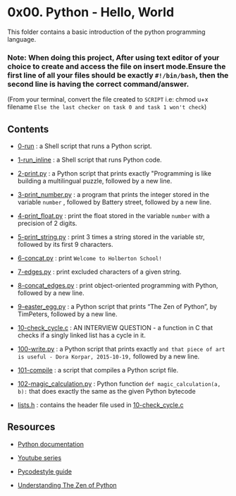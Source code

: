# 0x00. Python - Hello, World

This folder contains a basic introduction of the python programming language.



### Note: When doing this project, After using text editor of your choice to create and access the file on insert mode.Ensure the first line of all your files should be exactly `#!/bin/bash`, then the second line is having the correct command/answer.

(From your terminal, convert the file created to `SCRIPT` i.e: chmod u+x filename `Else the last checker on task 0 and task 1 won't check`)



## Contents

- [0-run](0-run) : a Shell script that runs a Python script.

- [1-run_inline](1-run_inline) : a Shell script that runs Python code.

- [2-print.py](2-print.py) : a Python script that prints exactly "Programming  is like building a multilingual puzzle, followed by a new line.

- [3-print_number.py](3-print_number.py) : a program that prints the integer stored in the variable ```number``` , followed by Battery street, followed by a new line.

- [4-print_float.py](4-print_float.py) :  print the float stored in the variable ```number``` with a precision of 2 digits.

- [5-print_string.py](5-print_string.py) :  print 3 times a string stored in the variable str, followed by its first 9 characters.

- [6-concat.py](6-concat.py) : print ```Welcome to Holberton School!```

- [7-edges.py](7-edges.py) : print excluded characters of a given string.

- [8-concat_edges.py](8-concat_edges.py) :  print object-oriented programming with Python, followed by a new line.

- [9-easter_egg.py](9-easter_egg.py) : a Python script that prints “The Zen of Python”, by TimPeters, followed by a new line.

- [10-check_cycle.c](10-check_cycle.c) : AN INTERVIEW QUESTION - a function in C that checks if a singly linked list has a cycle in it.

- [100-write.py](100-write.py) : a Python script that prints exactly ```and that piece of art is useful - Dora Korpar, 2015-10-19,``` followed by a new line.

- [101-compile](101-compile) : a script that compiles a Python script file.

- [102-magic_calculation.py](102-magic_calculation.py) : Python function ```def magic_calculation(a, b):``` that does exactly the same as the given Python bytecode

- [lists.h](lists.h) : contains the header file used in [10-check_cycle.c](10-check_cycle.c)



## Resources 

- [Python documentation](https://docs.python.org/3/tutorial/index.html)

- [Youtube series](https://www.youtube.com/playlist?list=PLGLfVvz_LVvTn3cK5e6LjhgGiSeVlIRwt)

- [Pycodestyle guide](https://alx-intranet.hbtn.io/rltoken/zbSpP5Q7q3JUCAWDL2z9Wg)

- [Understanding The Zen of Python](https://www.youtube.com/watch?v=uBHOb55-fBo)

